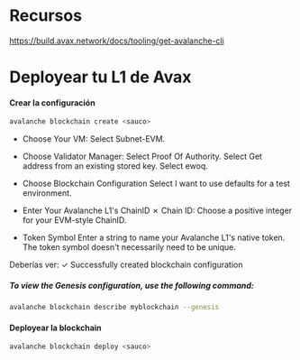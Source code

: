 # Recursos

https://build.avax.network/docs/tooling/get-avalanche-cli

# Deployear tu L1 de Avax

#### Crear la configuración

```bash
avalanche blockchain create <sauco>
```

- Choose Your VM:
  Select Subnet-EVM.
- Choose Validator Manager:
  Select Proof Of Authority.
  Select Get address from an existing stored key.
  Select ewoq.

- Choose Blockchain Configuration
  Select I want to use defaults for a test environment.

- Enter Your Avalanche L1's ChainID
  ✗ Chain ID:
  Choose a positive integer for your EVM-style ChainID.
- Token Symbol
  Enter a string to name your Avalanche L1's native token. The token symbol doesn't necessarily need to be unique.

Deberías ver:
✓ Successfully created blockchain configuration

##### To view the Genesis configuration, use the following command:

```bash
avalanche blockchain describe myblockchain --genesis
```

#### Deployear la blockchain

```bash
avalanche blockchain deploy <sauco>
```
